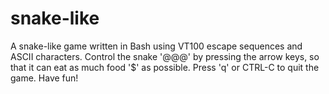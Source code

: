 # snake-like
A snake-like game written in Bash using VT100 escape sequences and ASCII characters.
Control the snake '@@@' by pressing the arrow keys, so that it can eat as much food '$' as possible.
Press 'q' or CTRL-C to quit the game.
Have fun! 
